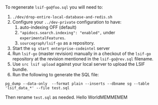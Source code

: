 To regenerate `lsif-go@foo.sql` you will need to:

1. `./dev/drop-entire-local-database-and-redis.sh`
2. Configure your `../dev-private` configuration to have:
   1. auto-indexing OFF (default)
   2. `"apidocs.search.indexing": "enabled",` under `experimentalFeatures`.
   3. `sourcegraph/lsif-go` as a repository.
3. Start the `sg start enterprise-codeintel` server
4. Run `lsif-go` (master revision) manually in a checkout of the `lsif-go` repository at the revision mentioned in the `lsif-go@rev.sql` filename.
5. Use `src lsif upload` against your local server to upload the LSIF bundle.
6. Run the following to generate the SQL file:

```
pg_dump --data-only  --format plain --inserts --dbname sg --table 'lsif_data_*' --file test.sql
```

Then rename `test.sql` as needed.
Hello WorldMEMMEMEM
